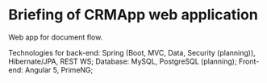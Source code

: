 Briefing of CRMApp web application
==================================

Web app for document flow.

Technologies for back-end: 
	Spring (Boot, MVC, Data, Security (planning)), Hibernate/JPA, REST WS;
Database: 
	MySQL, PostgreSQL (planning);
Front-end: 
	Angular 5, PrimeNG;

